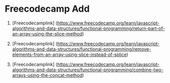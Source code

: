# Freecodecamp Add

1. [Freecodecamplink] (https://www.freecodecamp.org/learn/javascript-algorithms-and-data-structures/functional-programming/return-part-of-an-array-using-the-slice-method)

2. [Freecodecamplink] (https://www.freecodecamp.org/learn/javascript-algorithms-and-data-structures/functional-programming/remove-elements-from-an-array-using-slice-instead-of-splice)

3. [Freecodecamplink] (https://www.freecodecamp.org/learn/javascript-algorithms-and-data-structures/functional-programming/combine-two-arrays-using-the-concat-method)
